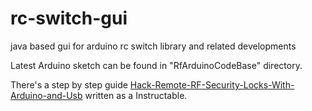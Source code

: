 # rc-switch-gui

java based gui for arduino rc switch library and related developments

Latest Arduino sketch can be found in "RfArduinoCodeBase" directory.

There's a step by step guide [Hack-Remote-RF-Security-Locks-With-Arduino-and-Usb](https://www.instructables.com/id/Hack-Remote-RF-Security-Locks-With-Arduino-and-Usb/) written as a Instructable.
